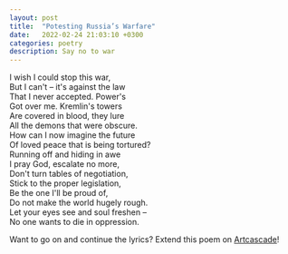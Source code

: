 ```yaml
---
layout: post
title:  "Potesting Russia’s Warfare"
date:   2022-02-24 21:03:10 +0300
categories: poetry
description: Say no to war
---
```

I wish I could stop this war,  
But I can't – it's against the law  
That I never accepted. Power's  
Got over me. Kremlin's towers  
Are covered in blood, they lure  
All the demons that were obscure.  
How can I now imagine the future   
Of loved peace that is being tortured?  
Running off and hiding in awe  
I pray God, escalate no more,  
Don't turn tables of negotiation,  
Stick to the proper legislation,  
Be the one I'll be proud of,  
Do not make the world hugely rough.  
Let your eyes see and soul freshen –  
No one wants to die in oppression.

Want to go on and continue the lyrics? Extend this poem on [Artcascade](https://artcascade.site/cascades/5)!